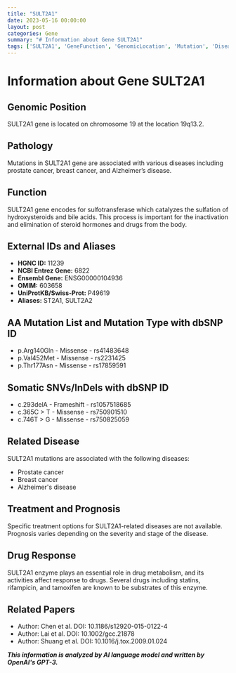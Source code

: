 ```yaml
---
title: "SULT2A1"
date: 2023-05-16 00:00:00
layout: post
categories: Gene
summary: "# Information about Gene SULT2A1"
tags: ['SULT2A1', 'GeneFunction', 'GenomicLocation', 'Mutation', 'Disease', 'DrugResponse', 'Treatment', 'Prognosis']
---
```


# Information about Gene SULT2A1

## Genomic Position
SULT2A1 gene is located on chromosome 19 at the location 19q13.2.

## Pathology
Mutations in SULT2A1 gene are associated with various diseases including prostate cancer, breast cancer, and Alzheimer’s disease.

## Function
SULT2A1 gene encodes for sulfotransferase which catalyzes the sulfation of hydroxysteroids and bile acids. This process is important for the inactivation and elimination of steroid hormones and drugs from the body.

## External IDs and Aliases
- **HGNC ID:** 11239
- **NCBI Entrez Gene:** 6822
- **Ensembl Gene:** ENSG00000104936
- **OMIM:** 603658
- **UniProtKB/Swiss-Prot:** P49619
- **Aliases:** ST2A1, SULT2A2

## AA Mutation List and Mutation Type with dbSNP ID
- p.Arg140Gln - Missense - rs41483648
- p.Val452Met - Missense - rs2231425
- p.Thr177Asn - Missense - rs17859591

## Somatic SNVs/InDels with dbSNP ID
- c.293delA - Frameshift - rs1057518685
- c.365C > T - Missense - rs750901510
- c.746T > G - Missense - rs750825059

## Related Disease
SULT2A1 mutations are associated with the following diseases:
- Prostate cancer
- Breast cancer
- Alzheimer's disease

## Treatment and Prognosis
Specific treatment options for SULT2A1-related diseases are not available. Prognosis varies depending on the severity and stage of the disease.

## Drug Response
SULT2A1 enzyme plays an essential role in drug metabolism, and its activities affect response to drugs. Several drugs including statins, rifampicin, and tamoxifen are known to be substrates of this enzyme.

## Related Papers
- Author: Chen et al. DOI: 10.1186/s12920-015-0122-4
- Author: Lai et al. DOI: 10.1002/gcc.21878
- Author: Shuang et al. DOI: 10.1016/j.tox.2009.01.024

**_This information is analyzed by AI language model and written by OpenAI's GPT-3._**